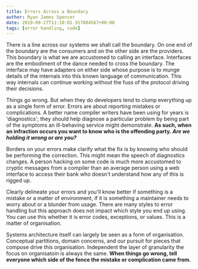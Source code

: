 ```yaml
---
title: Errors Across a Boundary
author: Ryan James Spencer
date: 2019-09-27T11:10:01.917084567+00:00
tags: [error handling, code]
---
```


There is a line across our systems we shall call the boundary. On one end of the
boundary are the consumers and on the other side are the providers. This
boundary is what we are accustomed to calling an interface. Interfaces are the
embodiment of the dance needed to cross the boundary. The interface may have
adapters on either side whose purpose is to munge details of the internals into
this known language of communication. This way internals can continue working
without the fuss of the protocol driving their decisions.

Things go wrong. But when they do developers tend to clump everything up as a
single form of error. Errors are about reporting mistakes or complications. A
better name compiler writers have been using for years is 'diagnostics'; they
should help diagnose a particular problem by being part of the symptoms an
ill-behaving service might demonstrate. **As such, when an infraction occurs you
want to know who is the offending party. _Are we holding it wrong or are you?_**

Borders on your errors make clarify what the fix is by knowing who should be
performing the correction. This might mean the speech of diagnostics changes. A
person hacking on some code is much more accustomed to cryptic messages from a
compiler than an average person using a web interface to access their bank who
doesn't understand how any of this is rigged up.

Clearly delineate your errors and you'll know better if something is a mistake
or a matter of environment, if it is something a maintainer needs to worry about
or a blunder from usage. There are many styles to error handling but this
approach does not impact which style you end up using. You can use this whether
it is error codes, exceptions, or values. This is a matter of organisation.

Systems architecture itself can largely be seen as a form of organisation.
Conceptual partitions, domain concerns, and our pursuit for pieces that compose
drive this organisation. Independent the layer of granularity the focus on
organisatoin is always the same. **When things go wrong, tell everyone which
side of the fence the mistake or complication came from.**
